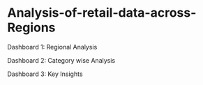 # Analysis-of-retail-data-across-Regions
Dashboard 1: Regional Analysis

Dashboard 2: Category wise Analysis

Dashboard 3: Key Insights
